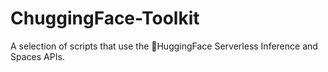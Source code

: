 # ChuggingFace-Toolkit
A selection of scripts that use the 🤗HuggingFace Serverless Inference and Spaces APIs.
